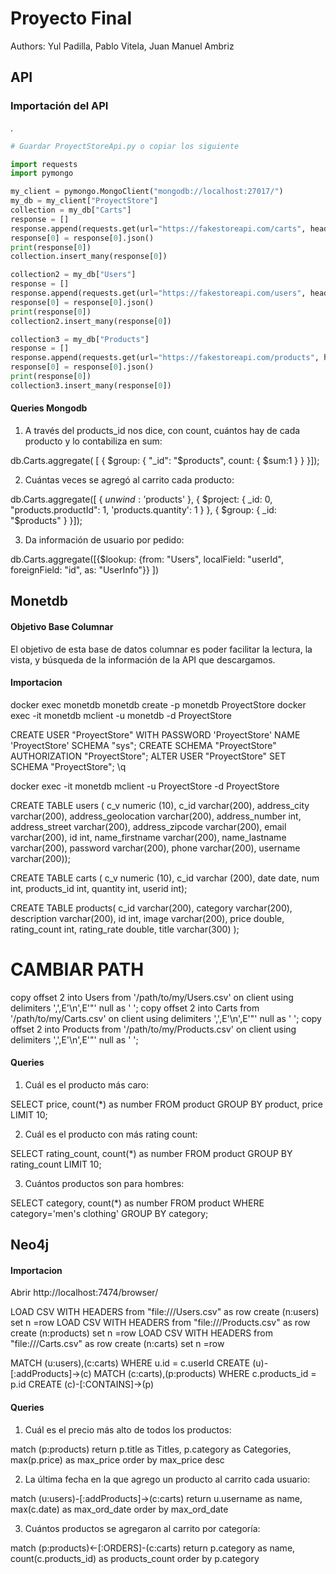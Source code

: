 # Proyecto Final

Authors: Yul Padilla, Pablo Vitela, Juan Manuel Ambriz


## API

### Importación del API 
.

```python
# Guardar ProyectStoreApi.py o copiar los siguiente 

import requests
import pymongo

my_client = pymongo.MongoClient("mongodb://localhost:27017/")
my_db = my_client["ProyectStore"]
collection = my_db["Carts"]
response = []
response.append(requests.get(url="https://fakestoreapi.com/carts", headers={'User-Agent':'Custom'}))
response[0] = response[0].json()
print(response[0])
collection.insert_many(response[0])

collection2 = my_db["Users"]
response = []
response.append(requests.get(url="https://fakestoreapi.com/users", headers={'User-Agent':'Custom'}))
response[0] = response[0].json()
print(response[0])
collection2.insert_many(response[0])

collection3 = my_db["Products"]
response = []
response.append(requests.get(url="https://fakestoreapi.com/products", headers={'User-Agent':'Custom'}))
response[0] = response[0].json()
print(response[0])
collection3.insert_many(response[0])

```
#### Queries Mongodb
1) A través del products_id nos dice, con count, cuántos hay de cada producto y lo contabiliza en sum:

  db.Carts.aggregate( [ { $group: { "_id": "$products",  count: { $sum:1 } } }]);


2) Cuántas veces se agregó al carrito cada producto:

 db.Carts.aggregate([ { $unwind: '$products' }, { $project: { _id: 0, "products.productId": 1, 'products.quantity': 1 } }, { $group: { _id: "$products" } }]);


3) Da información de usuario por pedido:


db.Carts.aggregate([{$lookup: {from: "Users", localField: "userId",  foreignField: "id", as: "UserInfo"}} ])


## Monetdb
#### Objetivo Base Columnar
El objetivo de esta base de datos columnar es poder facilitar la lectura, la vista, y búsqueda de la información de la API que descargamos.

#### Importacion



docker exec monetdb monetdb create -p monetdb ProyectStore
docker exec -it monetdb  mclient -u monetdb -d ProyectStore

CREATE USER "ProyectStore" WITH PASSWORD 'ProyectStore' NAME 'ProyectStore' SCHEMA "sys";
CREATE SCHEMA "ProyectStore" AUTHORIZATION "ProyectStore";
ALTER USER "ProyectStore" SET SCHEMA "ProyectStore";
\q

docker exec -it monetdb  mclient -u ProyectStore -d ProyectStore

CREATE TABLE users (
c_v numeric (10),
c_id varchar(200),
address_city varchar(200),
address_geolocation varchar(200),
address_number int,
address_street varchar(200),
address_zipcode varchar(200),
email varchar(200),
id int,
name_firstname varchar(200),
name_lastname varchar(200),
password varchar(200),
phone varchar(200),
username varchar(200));

CREATE TABLE carts (
c_v numeric (10), 
c_id varchar (200), 
date date, 
num int, 
products_id int,
quantity int, 
userid int);

CREATE TABLE products(
c_id varchar(200),
category varchar(200),
description varchar(200),
id int,
image varchar(200),
price double,
rating_count int,
rating_rate double,
title varchar(300)
);

# CAMBIAR PATH

copy offset 2 into Users from '/path/to/my/Users.csv' on client using delimiters ',',E'\n',E'\"' null as ' ';
copy offset 2 into Carts from '/path/to/my/Carts.csv' on client using delimiters ',',E'\n',E'\"' null as ' ';
copy offset 2 into Products from '/path/to/my/Products.csv' on client using delimiters ',',E'\n',E'\"' null as ' ';

#### Queries

1) Cuál es el producto más caro:



SELECT price, count(*) as number FROM product GROUP BY product, price LIMIT 10;




2) Cuál es el producto con más rating count:


SELECT rating_count, count(*) as number FROM product GROUP BY rating_count LIMIT 10;


3) Cuántos productos son para hombres:



SELECT category, count(*) as number FROM product WHERE category='men's clothing' GROUP BY category;



## Neo4j

#### Importacion

Abrir http://localhost:7474/browser/

LOAD CSV WITH HEADERS from "file:///Users.csv" as row create (n:users) set n =row 
LOAD CSV WITH HEADERS from "file:///Products.csv" as row create (n:products) set n =row
LOAD CSV WITH HEADERS from "file:///Carts.csv" as row create (n:carts) set n =row 

MATCH (u:users),(c:carts) WHERE u.id = c.userId CREATE (u)-[:addProducts]->(c)
MATCH (c:carts),(p:products) WHERE c.products_id = p.id CREATE (c)-[:CONTAINS]->(p)


#### Queries
1) Cuál es el precio más alto de todos los productos:

 match (p:products) return p.title as Titles, p.category as Categories, max(p.price) as max_price order by max_price desc

2) La última fecha en la que agrego un producto al carrito cada usuario:

 match (u:users)-[:addProducts]->(c:carts) return u.username as name, max(c.date) as max_ord_date order by max_ord_date

3) Cuántos productos se agregaron al carrito por categoría:


 match (p:products)<-[:ORDERS]-(c:carts) return p.category as name, count(c.products_id) as products_count order by p.category


